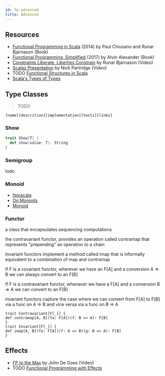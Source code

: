 ```yaml
---
id: fp-advanced
title: Advanced
---
```


## Resources

* [Functional Programming in Scala](https://amzn.to/2OCFpQG) (2014) by Paul Chiusano and Runar Bjarnason (Book)
* [Functional Programming, Simplified](https://amzn.to/2OCFROS) (2017) by Alvin Alexander (Book)
* [Constraints Liberate, Liberties Constrain](https://www.youtube.com/watch?v=GqmsQeSzMdw) by Runar Bjarnason (Video)
* [Scalaz Presentation](https://vimeo.com/10482466) by Nick Partridge (Video)
* TODO [Functional Structures in Scala](https://www.youtube.com/playlist?list=PLFrwDVdSrYE6dy14XCmUtRAJuhCxuzJp0)
* [Scala's Types of Types](https://ktoso.github.io/scala-types-of-types)

## Type Classes

> TODO

`[name][descrition][implementation][tests][links]`

### Show

```scala mdoc
trait Show[T] {
  def show(value: T): String
}
```

### Semigroup
todo

### Monoid

* [fpinscala](https://github.com/fpinscala/fpinscala/wiki/Chapter-10:-Monoids)
* [On Monoids](https://apocalisp.wordpress.com/2010/06/14/on-monoids)
* [Monoid](http://eed3si9n.com/herding-cats/Monoid.html)

### Functor

a class that encapsulates sequencing computations

the contravariant functor, provides an operation called contramap that represents "prepending" an operation to a chain

Invariant functors implement a method called imap that is informally equivalent to a combination of map and contramap

If F is a covariant functor, wherever we have an F[A] and a conversion A => B we can always convert to an F[B]

If F is a contravariant functor, whenever we have a F[A] and a conversion B => A we can convert to an F[B]

invariant functors capture the case where we can convert from F[A] to F[B] via a func on A => B and vice versa via a func on B => A

```
trait Contravariant[F[_]] {
def contramap[A, B](fa: F[A])(f: B => A): F[B]
}
trait Invariant[F[_]] {
def imap[A, B](fa: F[A])(f: A => B)(g: B => A): F[B]
}
```

## Effects

* [FP to the Max](https://youtu.be/sxudIMiOo68) by John De Goes (Video)
* TODO [Functional Programming with Effects](https://www.youtube.com/watch?v=po3wmq4S15A)
